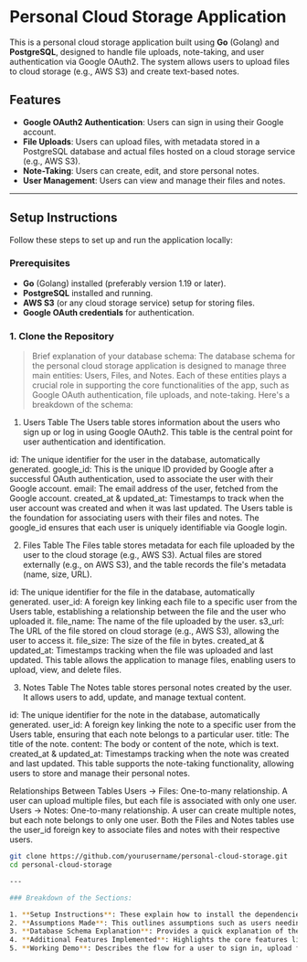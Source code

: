 # Personal Cloud Storage Application

This is a personal cloud storage application built using **Go** (Golang) and **PostgreSQL**, designed to handle file uploads, note-taking, and user authentication via Google OAuth2. The system allows users to upload files to cloud storage (e.g., AWS S3) and create text-based notes. 

## Features

- **Google OAuth2 Authentication**: Users can sign in using their Google account.
- **File Uploads**: Users can upload files, with metadata stored in a PostgreSQL database and actual files hosted on a cloud storage service (e.g., AWS S3).
- **Note-Taking**: Users can create, edit, and store personal notes.
- **User Management**: Users can view and manage their files and notes.

---

## Setup Instructions

Follow these steps to set up and run the application locally:

### Prerequisites

- **Go** (Golang) installed (preferably version 1.19 or later).
- **PostgreSQL** installed and running.
- **AWS S3** (or any cloud storage service) setup for storing files.
- **Google OAuth credentials** for authentication.

### 1. Clone the Repository
> Brief explanation of your database schema: 
The database schema for the personal cloud storage application is designed to manage three main entities: Users, Files, and Notes. Each of these entities plays a crucial role in supporting the core functionalities of the app, such as Google OAuth authentication, file uploads, and note-taking. Here's a breakdown of the schema:

1. Users Table
The Users table stores information about the users who sign up or log in using Google OAuth2. This table is the central point for user authentication and identification.

id: The unique identifier for the user in the database, automatically generated.
google_id: This is the unique ID provided by Google after a successful OAuth authentication, used to associate the user with their Google account.
email: The email address of the user, fetched from the Google account.
created_at & updated_at: Timestamps to track when the user account was created and when it was last updated.
The Users table is the foundation for associating users with their files and notes. The google_id ensures that each user is uniquely identifiable via Google login.

2. Files Table
The Files table stores metadata for each file uploaded by the user to the cloud storage (e.g., AWS S3). Actual files are stored externally (e.g., on AWS S3), and the table records the file's metadata (name, size, URL).

id: The unique identifier for the file in the database, automatically generated.
user_id: A foreign key linking each file to a specific user from the Users table, establishing a relationship between the file and the user who uploaded it.
file_name: The name of the file uploaded by the user.
s3_url: The URL of the file stored on cloud storage (e.g., AWS S3), allowing the user to access it.
file_size: The size of the file in bytes.
created_at & updated_at: Timestamps tracking when the file was uploaded and last updated.
This table allows the application to manage files, enabling users to upload, view, and delete files.

3. Notes Table
The Notes table stores personal notes created by the user. It allows users to add, update, and manage textual content.

id: The unique identifier for the note in the database, automatically generated.
user_id: A foreign key linking the note to a specific user from the Users table, ensuring that each note belongs to a particular user.
title: The title of the note.
content: The body or content of the note, which is text.
created_at & updated_at: Timestamps tracking when the note was created and last updated.
This table supports the note-taking functionality, allowing users to store and manage their personal notes.

Relationships Between Tables
Users → Files: One-to-many relationship. A user can upload multiple files, but each file is associated with only one user.
Users → Notes: One-to-many relationship. A user can create multiple notes, but each note belongs to only one user.
Both the Files and Notes tables use the user_id foreign key to associate files and notes with their respective users.

```bash
git clone https://github.com/yourusername/personal-cloud-storage.git
cd personal-cloud-storage

---

### Breakdown of the Sections:

1. **Setup Instructions**: These explain how to install the dependencies, set up PostgreSQL, configure the Google OAuth2, AWS credentials, and finally run the application.
2. **Assumptions Made**: This outlines assumptions such as users needing a Google account for OAuth, proper configuration of cloud storage (AWS S3), and the database running locally or on a server.
3. **Database Schema Explanation**: Provides a quick explanation of the schema, including the `Users`, `Files`, and `Notes` tables and their relationships.
4. **Additional Features Implemented**: Highlights the core features like file upload, Google OAuth authentication, and note-taking.
5. **Working Demo**: Describes the flow for a user to sign in, upload files, and manage notes once the server is running.
